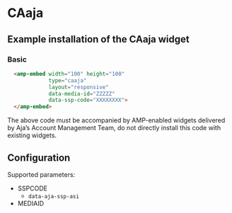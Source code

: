 <!---
Copyright 2019 The AMP HTML Authors. All Rights Reserved.

Licensed under the Apache License, Version 2.0 (the "License");
you may not use this file except in compliance with the License.
You may obtain a copy of the License at

      http://www.apache.org/licenses/LICENSE-2.0

Unless required by applicable law or agreed to in writing, software
distributed under the License is distributed on an "AS-IS" BASIS,
WITHOUT WARRANTIES OR CONDITIONS OF ANY KIND, either express or implied.
See the License for the specific language governing permissions and
limitations under the License.
-->

# CAaja

## Example installation of the CAaja widget

### Basic

```html
  <amp-embed width="100" height="100"
             type="caaja"
             layout="responsive"
             data-media-id="ZZZZZ"
             data-ssp-code="XXXXXXXX">
  </amp-embed>
```

The above code must be accompanied by AMP-enabled widgets delivered by Aja’s Account Management Team,
do not directly install this code with existing widgets.


## Configuration

Supported parameters:

- SSPCODE
  - `data-aja-ssp-asi`
- MEDIAID